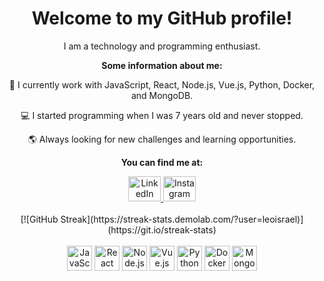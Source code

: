 <h1 align="center">Welcome to my GitHub profile!</h1>
<p align="center">I am a technology and programming enthusiast.</p>
<p align="center"><strong>Some information about me:</strong></p>
<p align="center">🚀 I currently work with JavaScript, React, Node.js, Vue.js, Python, Docker, and MongoDB.</p>
<p align="center">💻 I started programming when I was 7 years old and never stopped.</p>
<p align="center">🌎 Always looking for new challenges and learning opportunities.</p>
<p align="center"><strong>You can find me at:</strong></p>
<div align="center">
  <a href="https://www.linkedin.com/in/israel-albuquerque-286049152/" target="_blank">
    <img src="https://raw.githubusercontent.com/maurodesouza/profile-readme-generator/master/src/assets/icons/social/linkedin/default.svg" width="52" height="40" alt="LinkedIn logo">
  </a>
  <a href="https://www.instagram.com/israel_gma/" target="_blank">
    <img src="https://raw.githubusercontent.com/maurodesouza/profile-readme-generator/master/src/assets/icons/social/instagram/default.svg" width="52" height="40" alt="Instagram logo">
  </a>
</div>
<br>
<div align="center">
  [![GitHub Streak](https://streak-stats.demolab.com/?user=leoisrael)](https://git.io/streak-stats)
</div>
<br>
<div align="center">
  <img src="https://cdn.jsdelivr.net/gh/devicons/devicon/icons/javascript/javascript-original.svg" height="40" alt="JavaScript logo">
  <img src="https://cdn.jsdelivr.net/gh/devicons/devicon/icons/react/react-original.svg" height="40" alt="React logo">
  <img src="https://cdn.jsdelivr.net/gh/devicons/devicon/icons/nodejs/nodejs-original.svg" height="40" alt="Node.js logo">
  <img src="https://cdn.jsdelivr.net/gh/devicons/devicon/icons/vuejs/vuejs-original.svg" height="40" alt="Vue.js logo">
  <img src="https://cdn.jsdelivr.net/gh/devicons/devicon/icons/python/python-original.svg" height="40" alt="Python logo">
  <img src="https://cdn.jsdelivr.net/gh/devicons/devicon/icons/docker/docker-original.svg" height="40" alt="Docker logo">
  <img src="https://cdn.jsdelivr.net/gh/devicons/devicon/icons/mongodb/mongodb-original.svg" height="40" alt="MongoDB logo">
</div>
